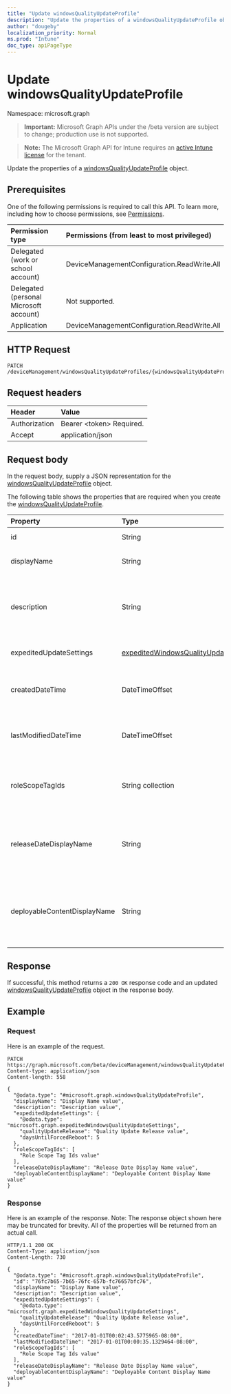 ```yaml
---
title: "Update windowsQualityUpdateProfile"
description: "Update the properties of a windowsQualityUpdateProfile object."
author: "dougeby"
localization_priority: Normal
ms.prod: "Intune"
doc_type: apiPageType
---
```


# Update windowsQualityUpdateProfile

Namespace: microsoft.graph

> **Important:** Microsoft Graph APIs under the /beta version are subject to change; production use is not supported.

> **Note:** The Microsoft Graph API for Intune requires an [active Intune license](https://go.microsoft.com/fwlink/?linkid=839381) for the tenant.

Update the properties of a [windowsQualityUpdateProfile](../resources/intune-softwareupdate-windowsqualityupdateprofile.md) object.

## Prerequisites
One of the following permissions is required to call this API. To learn more, including how to choose permissions, see [Permissions](/graph/permissions-reference).

|Permission type|Permissions (from least to most privileged)|
|:---|:---|
|Delegated (work or school account)|DeviceManagementConfiguration.ReadWrite.All|
|Delegated (personal Microsoft account)|Not supported.|
|Application|DeviceManagementConfiguration.ReadWrite.All|

## HTTP Request
<!-- {
  "blockType": "ignored"
}
-->
``` http
PATCH /deviceManagement/windowsQualityUpdateProfiles/{windowsQualityUpdateProfileId}
```

## Request headers
|Header|Value|
|:---|:---|
|Authorization|Bearer &lt;token&gt; Required.|
|Accept|application/json|

## Request body
In the request body, supply a JSON representation for the [windowsQualityUpdateProfile](../resources/intune-softwareupdate-windowsqualityupdateprofile.md) object.

The following table shows the properties that are required when you create the [windowsQualityUpdateProfile](../resources/intune-softwareupdate-windowsqualityupdateprofile.md).

|Property|Type|Description|
|:---|:---|:---|
|id|String|The Intune policy id.|
|displayName|String|The display name for the profile.|
|description|String|The description of the profile which is specified by the user.|
|expeditedUpdateSettings|[expeditedWindowsQualityUpdateSettings](../resources/intune-softwareupdate-expeditedwindowsqualityupdatesettings.md)|Expedited update settings.|
|createdDateTime|DateTimeOffset|The date time that the profile was created.|
|lastModifiedDateTime|DateTimeOffset|The date time that the profile was last modified.|
|roleScopeTagIds|String collection|List of Scope Tags for this Quality Update entity.|
|releaseDateDisplayName|String|Friendly release date to display for a Quality Update release|
|deployableContentDisplayName|String|Friendly display name of the quality update profile deployable content|



## Response
If successful, this method returns a `200 OK` response code and an updated [windowsQualityUpdateProfile](../resources/intune-softwareupdate-windowsqualityupdateprofile.md) object in the response body.

## Example

### Request
Here is an example of the request.
``` http
PATCH https://graph.microsoft.com/beta/deviceManagement/windowsQualityUpdateProfiles/{windowsQualityUpdateProfileId}
Content-type: application/json
Content-length: 558

{
  "@odata.type": "#microsoft.graph.windowsQualityUpdateProfile",
  "displayName": "Display Name value",
  "description": "Description value",
  "expeditedUpdateSettings": {
    "@odata.type": "microsoft.graph.expeditedWindowsQualityUpdateSettings",
    "qualityUpdateRelease": "Quality Update Release value",
    "daysUntilForcedReboot": 5
  },
  "roleScopeTagIds": [
    "Role Scope Tag Ids value"
  ],
  "releaseDateDisplayName": "Release Date Display Name value",
  "deployableContentDisplayName": "Deployable Content Display Name value"
}
```

### Response
Here is an example of the response. Note: The response object shown here may be truncated for brevity. All of the properties will be returned from an actual call.
``` http
HTTP/1.1 200 OK
Content-Type: application/json
Content-Length: 730

{
  "@odata.type": "#microsoft.graph.windowsQualityUpdateProfile",
  "id": "76fc7b65-7b65-76fc-657b-fc76657bfc76",
  "displayName": "Display Name value",
  "description": "Description value",
  "expeditedUpdateSettings": {
    "@odata.type": "microsoft.graph.expeditedWindowsQualityUpdateSettings",
    "qualityUpdateRelease": "Quality Update Release value",
    "daysUntilForcedReboot": 5
  },
  "createdDateTime": "2017-01-01T00:02:43.5775965-08:00",
  "lastModifiedDateTime": "2017-01-01T00:00:35.1329464-08:00",
  "roleScopeTagIds": [
    "Role Scope Tag Ids value"
  ],
  "releaseDateDisplayName": "Release Date Display Name value",
  "deployableContentDisplayName": "Deployable Content Display Name value"
}
```




